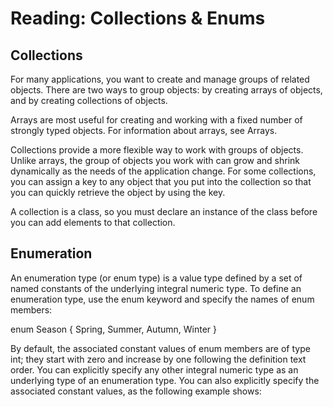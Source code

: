 # Reading: Collections & Enums

## Collections

For many applications, you want to create and manage groups of related objects. There are two ways to group objects: by creating arrays of objects, and by creating collections of objects.

Arrays are most useful for creating and working with a fixed number of strongly typed objects. For information about arrays, see Arrays.

Collections provide a more flexible way to work with groups of objects. Unlike arrays, the group of objects you work with can grow and shrink dynamically as the needs of the application change. For some collections, you can assign a key to any object that you put into the collection so that you can quickly retrieve the object by using the key.

A collection is a class, so you must declare an instance of the class before you can add elements to that collection.

## Enumeration

An enumeration type (or enum type) is a value type defined by a set of named constants of the underlying integral numeric type. To define an enumeration type, use the enum keyword and specify the names of enum members:

enum Season
{
    Spring,
    Summer,
    Autumn,
    Winter
}

By default, the associated constant values of enum members are of type int; they start with zero and increase by one following the definition text order. You can explicitly specify any other integral numeric type as an underlying type of an enumeration type. You can also explicitly specify the associated constant values, as the following example shows:
